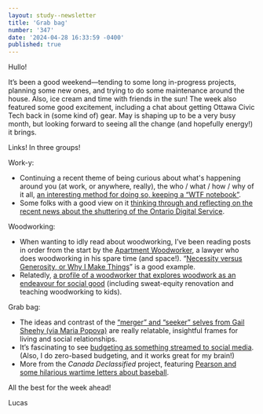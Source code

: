 ```yaml
---
layout: study--newsletter
title: 'Grab bag'
number: '347'
date: '2024-04-28 16:33:59 -0400'
published: true
---
```


Hullo!

It’s been a good weekend—tending to some long in-progress projects, planning some new ones, and trying to do some maintenance around the house. Also, ice cream and time with friends in the sun! The week also featured some good excitement, including a chat about getting Ottawa Civic Tech back in (some kind of) gear. May is shaping up to be a very busy month, but looking forward to seeing all the change (and hopefully energy!) it brings.

Links! In three groups!

Work-y:

- Continuing a recent theme of being curious about what's happening around you (at work, or anywhere, really), the who / what / how / why of it all, [an interesting method for doing so, keeping a “WTF notebook”](https://www.simplermachines.com/why-you-need-a-wtf-notebook/).
- Some folks with a good view on it [thinking through and reflecting on the recent news about the shuttering of the Ontario Digital Service](https://thinkdigital.ca/podcast/the-end-of-the-ontario-digital-service-and-what-it-means/).

Woodworking:

- When wanting to idly read about woodworking, I’ve been reading posts in order from the start by the [Apartment Woodworker](https://theapartmentwoodworker.com/), a lawyer who does woodworking in his spare time (and space!). “[Necessity versus Generosity, or Why I Make Things](https://theapartmentwoodworker.com/2014/12/14/necessity-versus-generosity-or-why-i-make-things/)” is a good example.
- Relatedly, [a profile of a woodworker that explores woodwork as an endeavour for social good](https://blog.lostartpress.com/2021/12/19/mario-rodriguez-and-his-life-changing-couch/) (including sweat-equity renovation and teaching woodworking to kids).

Grab bag:

- The ideas and contrast of the [“merger” and “seeker” selves from Gail Sheehy (via Maria Popova)](https://www.themarginalian.org/2024/04/21/gail-sheehy-merger-seeker-passages/) are really relatable, insightful frames for living and social relationships.
- It’s fascinating to see [budgeting as something streamed to social media](https://www.theguardian.com/money/2024/apr/20/every-penny-has-a-purpose-the-rise-of-zero-based-budgeting). (Also, I do zero-based budgeting, and it works great for my brain!)
- More from the _Canada Declassified_ project, featuring [Pearson and some hilarious wartime letters about baseball](https://timsayle.substack.com/p/pearson-plays-ball-in-washington).

All the best for the week ahead!

Lucas